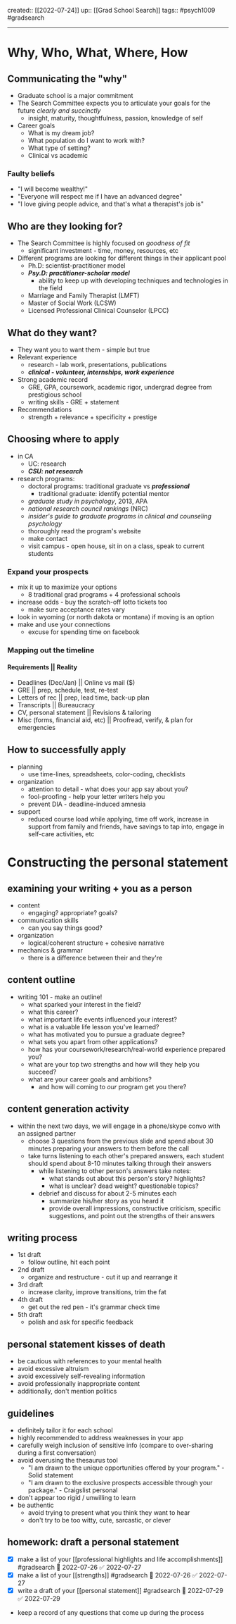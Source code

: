 created:: [[2022-07-24]]
up:: [[Grad School Search]]
tags:: #psych1009 #gradsearch 
***
# Why, Who, What, Where, How
## Communicating the "why"
- Graduate school is a major commitment
- The Search Committee expects you to articulate your goals for the future *clearly and succinctly*
  - insight, maturity, thoughtfulness, passion, knowledge of self
- Career goals
  - What is my dream job?
  - What population do I want to work with?
  - What type of setting?
  - Clinical vs academic

### Faulty beliefs
- "I will become wealthy!"
- "Everyone will respect me if I have an advanced degree"
- "I love giving people advice, and that's what a therapist's job is"

## Who are they looking for?
- The Search Committee is highly focused on *goodness of fit*
  - significant investment - time, money, resources, etc
- Different programs are looking for different things in their applicant pool
  - Ph.D: scientist-practitioner model
  - ***Psy.D: practitioner-scholar model***
    - ability to keep up with developing techniques and technologies in the field
  - Marriage and Family Therapist (LMFT)
  - Master of Social Work (LCSW)
  - Licensed Professional Clinical Counselor (LPCC)

## What do they want?
- They want you to want them - simple but true
- Relevant experience
  - research - lab work, presentations, publications
  - ***clinical - volunteer, internships, work experience***
- Strong academic record
  - GRE, GPA, coursework, academic rigor, undergrad degree from prestigious school
  - writing skills - GRE + statement
- Recommendations
  - strength + relevance + specificity + prestige

## Choosing where to apply
- in CA
  - UC: research
  - ***CSU: not research***
- research programs:
  - doctoral programs: traditional graduate vs ***professional***
    - traditional graduate: identify potential mentor
  - *graduate study in psychology*, 2013, APA
  - *national research council rankings* (NRC)
  - *insider's guide to graduate programs in clinical and counseling psychology*
  - thoroughly read the program's website
  - make contact
  - visit campus - open house, sit in on a class, speak to current students

### Expand your prospects
- mix it up to maximize your options
  - 8 traditional grad programs + 4 professional schools
- increase odds - buy the scratch-off lotto tickets too
  - make sure acceptance rates vary
- look in wyoming (or north dakota or montana) if moving is an option
- make and use your connections
  - excuse for spending time on facebook

### Mapping out the timeline
#### Requirements || Reality
- Deadlines (Dec/Jan) || Online vs mail ($)
- GRE || prep, schedule, test, re-test
- Letters of rec || prep, lead time, back-up plan
- Transcripts || Bureaucracy
- CV, personal statement || Revisions & tailoring
- Misc (forms, financial aid, etc) || Proofread, verify, & plan for emergencies

## How to successfully apply
- planning
  - use time-lines, spreadsheets, color-coding, checklists
- organization
  - attention to detail - what does your app say about you?
  - fool-proofing - help your letter writers help you
  - prevent DIA - deadline-induced amnesia
- support
  - reduced course load while applying, time off work, increase in support from family and friends, have savings to tap into, engage in self-care activities, etc

# Constructing the personal statement
## examining your writing + you as a person
- content
  - engaging? appropriate? goals?
- communication skills
  - can you say things good?
- organization
  - logical/coherent structure + cohesive narrative
- mechanics & grammar
  - there is a difference between their and they're

## content outline
- writing 101 - make an outline!
  - what sparked your interest in the field?
  - what this career?
  - what important life events influenced your interest?
  - what is a valuable life lesson you've learned?
  - what has motivated you to pursue a graduate degree?
  - what sets you apart from other applications?
  - how has your coursework/research/real-world experience prepared you?
  - what are your top two strengths and how will they help you succeed?
  - what are your career goals and ambitions?
    - and how will coming to _our_ program get you there?

## content generation activity
- within the next two days, we will engage in a phone/skype convo with an assigned partner
  - choose 3 questions from the previous slide and spend about 30 minutes preparing your answers to them before the call
  - take turns listening to each other's prepared answers, each student should spend about 8-10 minutes talking through their answers
    - while listening to other person's answers take notes:
      - what stands out about this person's story? highlights?
      - what is unclear? dead weight? questionable topics?
    - debrief and discuss for about 2-5 minutes each
      - summarize his/her story as you heard it
      - provide overall impressions, constructive criticism, specific suggestions, and point out the strengths of their answers

## writing process
- 1st draft
  - follow outline, hit each point
- 2nd draft
  - organize and restructure - cut it up and rearrange it
- 3rd draft
  - increase clarity, improve transitions, trim the fat
- 4th draft
  - get out the red pen - it's grammar check time
- 5th draft
  - polish and ask for specific feedback

## personal statement kisses of death
- be cautious with references to your mental health
- avoid excessive altruism
- avoid excessively self-revealing information
- avoid professionally inappropriate content
- additionally, don't mention politics

## guidelines
- definitely tailor it for each school
- highly recommended to address weaknesses in your app
- carefully weigh inclusion of sensitive info (compare to over-sharing during a first conversation)
- avoid overusing the thesaurus tool
  - "I am drawn to the unique opportunities offered by your program." - Solid statement
  - "I am drawn to the exclusive prospects accessible through your package." - Craigslist personal
- don't appear too rigid / unwilling to learn
- be authentic
  - avoid trying to present what you think they want to hear
  - don't try to be too witty, cute, sarcastic, or clever

## homework: draft a personal statement
- [x] make a list of your [[professional highlights and life accomplishments]] #gradsearch 📅 2022-07-26 ✅ 2022-07-27
- [x] make a list of your [[strengths]] #gradsearch 📅 2022-07-26 ✅ 2022-07-27
- [x] write a draft of your [[personal statement]] #gradsearch 📅 2022-07-29 ✅ 2022-07-29
- keep a record of any questions that come up during the process

